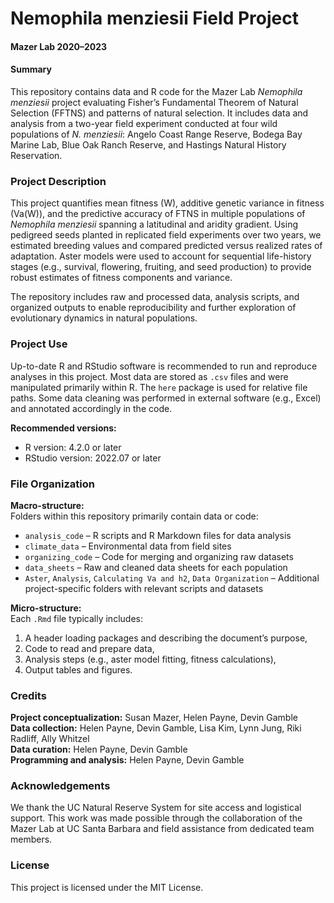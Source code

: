 # Nemophila menziesii Field Project

#### Mazer Lab 2020–2023

#### Summary

This repository contains data and R code for the Mazer Lab *Nemophila menziesii* project evaluating Fisher’s Fundamental Theorem of Natural Selection (FFTNS) and patterns of natural selection. It includes data and analysis from a two-year field experiment conducted at four wild populations of *N. menziesii*: Angelo Coast Range Reserve, Bodega Bay Marine Lab, Blue Oak Ranch Reserve, and Hastings Natural History Reservation.

### Project Description

This project quantifies mean fitness (W), additive genetic variance in fitness (Va(W)), and the predictive accuracy of FTNS in multiple populations of *Nemophila menziesii* spanning a latitudinal and aridity gradient. Using pedigreed seeds planted in replicated field experiments over two years, we estimated breeding values and compared predicted versus realized rates of adaptation. Aster models were used to account for sequential life-history stages (e.g., survival, flowering, fruiting, and seed production) to provide robust estimates of fitness components and variance.

The repository includes raw and processed data, analysis scripts, and organized outputs to enable reproducibility and further exploration of evolutionary dynamics in natural populations.

### Project Use

Up-to-date R and RStudio software is recommended to run and reproduce analyses in this project. Most data are stored as `.csv` files and were manipulated primarily within R. The `here` package is used for relative file paths. Some data cleaning was performed in external software (e.g., Excel) and annotated accordingly in the code.

**Recommended versions:**
- R version: 4.2.0 or later
- RStudio version: 2022.07 or later

### File Organization

**Macro-structure:**  
Folders within this repository primarily contain data or code:  
- `analysis_code` – R scripts and R Markdown files for data analysis  
- `climate_data` – Environmental data from field sites  
- `organizing_code` – Code for merging and organizing raw datasets  
- `data_sheets` – Raw and cleaned data sheets for each population  
- `Aster`, `Analysis`, `Calculating Va and h2`, `Data Organization` – Additional project-specific folders with relevant scripts and datasets  

**Micro-structure:**  
Each `.Rmd` file typically includes:
1. A header loading packages and describing the document’s purpose,
2. Code to read and prepare data,
3. Analysis steps (e.g., aster model fitting, fitness calculations),
4. Output tables and figures.

### Credits

**Project conceptualization:** Susan Mazer, Helen Payne, Devin Gamble  
**Data collection:** Helen Payne, Devin Gamble, Lisa Kim, Lynn Jung, Riki Radliff, Ally Whitzel  
**Data curation:** Helen Payne, Devin Gamble  
**Programming and analysis:** Helen Payne, Devin Gamble  

### Acknowledgements

We thank the UC Natural Reserve System for site access and logistical support. This work was made possible through the collaboration of the Mazer Lab at UC Santa Barbara and field assistance from dedicated team members.

### License

This project is licensed under the MIT License.
